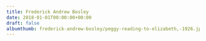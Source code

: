 ```yaml
---
title: Frederick Andrew Bosley
date: 2018-01-01T00:00:00+00:00
draft: false
albumthumb: frederick-andrew-bosley/peggy-reading-to-elizabeth,-1926.jpg
---
```


